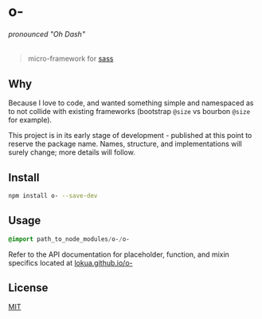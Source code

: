 # o-

###### pronounced "Oh Dash"

> micro-framework for [sass][0]

## Why

Because I love to code, and wanted something simple and namespaced as to not collide with
existing frameworks (bootstrap `@size` vs bourbon `@size` for example).

This project is in its early stage of development - published at this point
to reserve the package name. Names, structure, and implementations will surely change; more details will follow.

## Install

```bash
npm install o- --save-dev
```

## Usage

```sass
@import path_to_node_modules/o-/o-
```

Refer to the API documentation for placeholder,
function, and mixin specifics located at [lokua.github.io/o-][2]
## License
[MIT][1]

[0]: http://sass-lang.com
[1]: http://lokua.net/license-mit.html
[2]: http://lokua.github.io/o-
